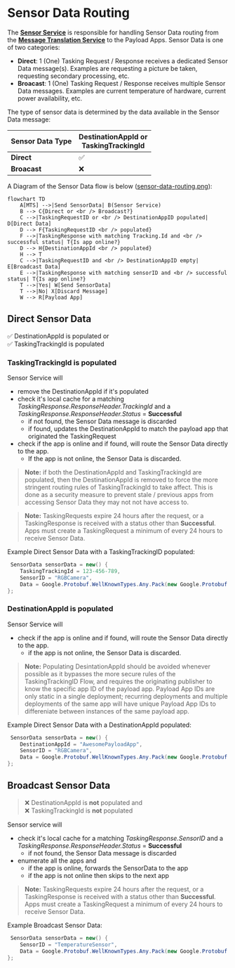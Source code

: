 # Sensor Data Routing

The **[Sensor Service](https://github.com/microsoft/Azure-Orbital-Space-SDK-Host-Services/tree/main/hostsvc-sensor)** is responsible for handling Sensor Data routing from the **[Message Translation Service](https://github.com/microsoft/Azure-Orbital-Space-SDK-Host-Services/tree/main/platform-mts)** to the Payload Apps.  Sensor Data is one of two categories:

- **Direct**: 1 (One) Tasking Request / Response receives a dedicated Sensor Data message(s).  Examples are requesting a picture be taken, requesting secondary processing, etc.
- **Broacast**: 1 (One) Tasking Request / Response receives multiple Sensor Data messages.  Examples are current temperature of hardware, current power availability, etc.

The type of sensor data is determined by the data available in the Sensor Data message:

Sensor Data Type | DestinationAppId or <br /> TaskingTrackingId
------ | ------
**Direct**   | ✅
**Broacast**   | ❌

A Diagram of the Sensor Data flow is below ([sensor-data-routing.png](../../img/sensor-data-routing)):

```mermaid
flowchart TD
    A[MTS] -->|Send SensorData| B(Sensor Service)
    B --> C{Direct or <br /> Broadcast?}
    C -->|TaskingRequestID or <br /> DestinationAppID populated| D[Direct Data]
    D --> F{TaskingRequestID <br /> populated}
    F -->|TaskingResponse with matching Tracking.Id and <br /> successful status| T{Is app online?}
    D --> H{DestinationAppId <br /> populated}
    H --> T
    C -->|TaskingRequestID and <br /> DestinationAppID empty| E[Broadcast Data]
    E -->|TaskingResponse with matching sensorID and <br /> successful status| T{Is app online?}
    T -->|Yes| W[Send SensorData]
    T -->|No| X[Discard Message]
    W --> R[Payload App]
```

## Direct Sensor Data

✅ DestinationAppId is populated or <br /> ✅ TaskingTrackingId is populated

### TaskingTrackingId is populated

Sensor Service will

- remove the DestinationAppId if it's populated
- check it's local cache for a matching *TaskingResponse.ResponseHeader.TrackingId* and a *TaskingResponse.ResponseHeader.Status* = **Successful**
  - if not found, the Sensor Data message is discarded
  - if found, updates the DestinationAppId to match the payload app that originated the TaskingRequest
- check if the app is online and if found, will route the Sensor Data directly to the app.
  - If the app is not online, the Sensor Data is discarded.

> **Note:** if both the DestinationAppId and TaskingTrackingId are populated, then the DestinationAppId is removed to force the more stringent routing rules of TaskingTrackingId to take affect.  This is done as a security measure to prevent stale / previous apps from accessing Sensor Data they may not not have access to.

> **Note:** TaskingRequests expire 24 hours after the request, or a TaskingResponse is received with a status other than **Successful**.  Apps must create a TaskingRequest a minimum of every 24 hours to receive Sensor Data.

Example Direct Sensor Data with a TaskingTrackingID populated:

```csharp
 SensorData sensorData = new() {
    TaskingTrackingId = 123-456-789,
    SensorID = "RGBCamera",
    Data = Google.Protobuf.WellKnownTypes.Any.Pack(new Google.Protobuf.WellKnownTypes.StringValue() { Value = "PictureMetaData" })
};
```

### DestinationAppId is populated

Sensor Service will

- check if the app is online and if found, will route the Sensor Data directly to the app.
  - if the app is not online, the Sensor Data is discarded.

> **Note:** Populating DesintationAppId should be avoided whenever possible as it bypasses the more secure rules of the TaskingTrackingID Flow, and requires the originating publisher to know the specific app ID of the payload app.  Payload App IDs are only static in a single deployment; recurring deployments and multiple deployments of the same app will have unique Payload App IDs to differeniate between instances of the same payload app.

Example Direct Sensor Data with a DestinationAppId populated:

```csharp
 SensorData sensorData = new() {
    DestinationAppId = "AwesomePayloadApp",
    SensorID = "RGBCamera",
    Data = Google.Protobuf.WellKnownTypes.Any.Pack(new Google.Protobuf.WellKnownTypes.StringValue() { Value = "PictureMetaData" })
};
```

## Broadcast Sensor Data

> ❌ DestinationAppId is **not** populated and <br /> ❌ TaskingTrackingId is **not** populated

Sensor service will

- check it's local cache for a matching *TaskingResponse.SensorID* and a *TaskingResponse.ResponseHeader.Status* = **Successful**
  - if not found, the Sensor Data message is discarded
- enumerate all the apps and
  - if the app is online, forwards the SensorData to the app
  - if the app is not online then skips to the next app

> **Note:** TaskingRequests expire 24 hours after the request, or a TaskingResponse is received with a status other than **Successful**.  Apps must create a TaskingRequest a minimum of every 24 hours to receive Sensor Data.

Example Broadcast Sensor Data:

```csharp
 SensorData sensorData = new() {
    SensorID = "TemperatureSensor",
    Data = Google.Protobuf.WellKnownTypes.Any.Pack(new Google.Protobuf.WellKnownTypes.StringValue() { Value = "14" })
};
```
